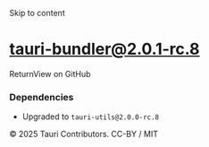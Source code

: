 Skip to content
# tauri-bundler@2.0.1-rc.8
ReturnView on GitHub
### Dependencies
  * Upgraded to `tauri-utils@2.0.0-rc.8`


© 2025 Tauri Contributors. CC-BY / MIT

